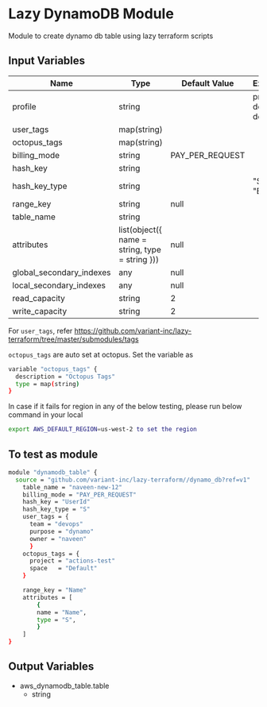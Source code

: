 # Lazy DynamoDB Module

Module to create dynamo db table using lazy terraform scripts

## Input Variables


| Name                     | Type                                           | Default Value   | Example           |
| ------------------------ | ---------------------------------------------- | --------------- | ----------------- |
| profile                  | string                                         |                 | prod, devops, dev |
| user_tags                | map(string)                                    |                 |                   |
| octopus_tags             | map(string)                                    |                 |                   |
| billing_mode             | string                                         | PAY_PER_REQUEST |                   |
| hash_key                 | string                                         |                 |                   |
| hash_key_type            | string                                         |                 | "S", "N", "B"     |
| range_key                | string                                         | null            |                   |
| table_name               | string                                         |                 |                   |
| attributes               | list(object({ name = string, type = string })) | null            |                   |
| global_secondary_indexes | any                                            | null            |                   |
| local_secondary_indexes  | any                                            | null            |                   |
| read_capacity            | string                                         | 2               |                   |
| write_capacity           | string                                         | 2               |                   |

For `user_tags`, refer <https://github.com/variant-inc/lazy-terraform/tree/master/submodules/tags>

`octopus_tags` are auto set at octopus. Set the variable as

```bash
variable "octopus_tags" {
  description = "Octopus Tags"
  type = map(string)
}
```

In case if it fails for region in any of the below testing, please run below command in your local

```bash
export AWS_DEFAULT_REGION=us-west-2 to set the region
```
## To test as module

```bash
module "dynamodb_table" {
  source = "github.com/variant-inc/lazy-terraform//dynamo_db?ref=v1"
    table_name = "naveen-new-12"
    billing_mode = "PAY_PER_REQUEST"
    hash_key = "UserId"
    hash_key_type = "S"
    user_tags = {
      team = "devops"
      purpose = "dynamo"
      owner = "naveen"
      }
    octopus_tags = {
      project = "actions-test"
      space   = "Default"
    }

    range_key = "Name"
    attributes = [
        {
        name = "Name",
        type = "S",
        }
    ]
}

```

## Output Variables

- aws_dynamodb_table.table
  - string
  